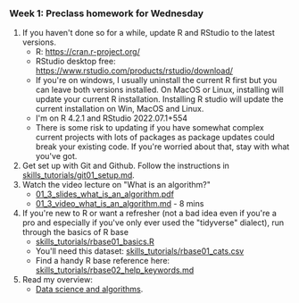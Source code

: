 ### Week 1: Preclass homework for Wednesday
1. If you haven't done so for a while, update R and RStudio to the latest versions.
   * R: https://cran.r-project.org/
   * RStudio desktop free: https://www.rstudio.com/products/rstudio/download/
   * If you're on windows, I usually uninstall the current R first but you can leave both versions installed. On MacOS or Linux, installing will update your current R installation. Installing R studio will update the current installation on Win, MacOS and Linux.
   * I'm on R 4.2.1 and RStudio 2022.07.1+554
   * There is some risk to updating if you have somewhat complex current projects with lots of packages as package updates could break your existing code. If you're worried about that, stay with what you've got.
2. Get set up with Git and Github. Follow the instructions in
   [skills_tutorials/git01_setup.md](skills_tutorials/git01_setup.md).
3. Watch the video lecture on "What is an algorithm?"
   * [01_3_slides_what_is_an_algorithm.pdf](01_3_slides_what_is_an_algorithm.pdf)
   * [01_3_video_what_is_an_algorithm.md](01_3_video_what_is_an_algorithm.md) - 8 mins
4. If you're new to R or want a refresher (not a bad idea even if you're a pro and especially if you've only ever used the "tidyverse" dialect), run through the basics of R base
   * [skills_tutorials/rbase01_basics.R](skills_tutorials/rbase01_basics.R)
   * You'll need this dataset: [skills_tutorials/rbase01_cats.csv](skills_tutorials/rbase01_cats.csv)
   * Find a handy R base reference here: [skills_tutorials/rbase02_help_keywords.md](skills_tutorials/rbase02_help_keywords.md)
5. Read my overview:
   * [Data science and algorithms](01_4_data_science&algorithms.md).
